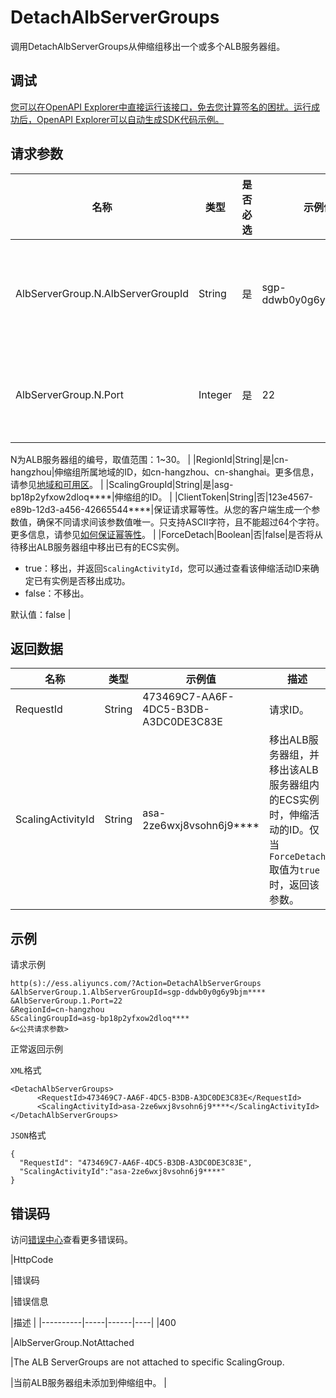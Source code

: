 # DetachAlbServerGroups

调用DetachAlbServerGroups从伸缩组移出一个或多个ALB服务器组。

## 调试

[您可以在OpenAPI Explorer中直接运行该接口，免去您计算签名的困扰。运行成功后，OpenAPI Explorer可以自动生成SDK代码示例。](https://api.aliyun.com/#product=Ess&api=DetachAlbServerGroups&type=RPC&version=2014-08-28)

## 请求参数

|名称|类型|是否必选|示例值|描述|
|--|--|----|---|--|
|AlbServerGroup.N.AlbServerGroupId|String|是|sgp-ddwb0y0g6y9bjm\*\*\*\*|ALB服务器组的ID。N为ALB服务器组的编号，取值范围：1~30。 |
|AlbServerGroup.N.Port|Integer|是|22|ALB服务器组中ECS实例使用的端口号，取值范围：1~65535。

 N为ALB服务器组的编号，取值范围：1~30。 |
|RegionId|String|是|cn-hangzhou|伸缩组所属地域的ID，如cn-hangzhou、cn-shanghai。更多信息，请参见[地域和可用区](~~40654~~)。 |
|ScalingGroupId|String|是|asg-bp18p2yfxow2dloq\*\*\*\*|伸缩组的ID。 |
|ClientToken|String|否|123e4567-e89b-12d3-a456-42665544\*\*\*\*|保证请求幂等性。从您的客户端生成一个参数值，确保不同请求间该参数值唯一。只支持ASCII字符，且不能超过64个字符。更多信息，请参见[如何保证幂等性](~~25965~~)。 |
|ForceDetach|Boolean|否|false|是否将从待移出ALB服务器组中移出已有的ECS实例。

 -   true：移出，并返回`ScalingActivityId`，您可以通过查看该伸缩活动ID来确定已有实例是否移出成功。
-   false：不移出。

 默认值：false |

## 返回数据

|名称|类型|示例值|描述|
|--|--|---|--|
|RequestId|String|473469C7-AA6F-4DC5-B3DB-A3DC0DE3C83E|请求ID。 |
|ScalingActivityId|String|asa-2ze6wxj8vsohn6j9\*\*\*\*|移出ALB服务器组，并移出该ALB服务器组内的ECS实例时，伸缩活动的ID。仅当`ForceDetach`取值为`true`时，返回该参数。 |

## 示例

请求示例

```
http(s)://ess.aliyuncs.com/?Action=DetachAlbServerGroups
&AlbServerGroup.1.AlbServerGroupId=sgp-ddwb0y0g6y9bjm****
&AlbServerGroup.1.Port=22
&RegionId=cn-hangzhou
&ScalingGroupId=asg-bp18p2yfxow2dloq****
&<公共请求参数>
```

正常返回示例

`XML`格式

```
<DetachAlbServerGroups>  
      <RequestId>473469C7-AA6F-4DC5-B3DB-A3DC0DE3C83E</RequestId>
      <ScalingActivityId>asa-2ze6wxj8vsohn6j9****</ScalingActivityId>
</DetachAlbServerGroups>
```

`JSON`格式

```
{
  "RequestId": "473469C7-AA6F-4DC5-B3DB-A3DC0DE3C83E",
  "ScalingActivityId":"asa-2ze6wxj8vsohn6j9****"
}
```

## 错误码

访问[错误中心](https://error-center.aliyun.com/status/product/Ess)查看更多错误码。

|HttpCode

|错误码

|错误信息

|描述 |
|----------|-----|------|----|
|400

|AlbServerGroup.NotAttached

|The ALB ServerGroups are not attached to specific ScalingGroup.

|当前ALB服务器组未添加到伸缩组中。 |


